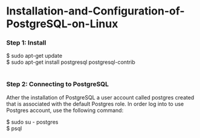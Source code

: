# Installation-and-Configuration-of-PostgreSQL-on-Linux

<h3>Step 1: Install </h3>
$ sudo apt-get update <br>
$ sudo apt-get install postgresql postgresql-contrib

<br>
<br>

<h3>Step 2: Connecting to PostgreSQL</h3>
Ather the installation of PostgreSQL a user account called postgres created that is associated with the default Postgres role. In order log into to use Postgres account, use the following command:<br>

$ sudo su - postgres <br>
$ psql
